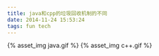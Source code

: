 ```yaml
---
title: java和cpp的垃圾回收机制的不同
date: 2014-11-24 15:53:24
tags: fun tech
---
```

{% asset_img java.gif %}
{% asset_img c++.gif %}

